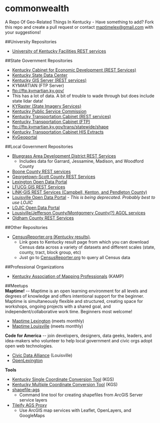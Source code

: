 # commonwealth
A Repo Of Geo-Related Things In Kentucky - Have something to add? Fork this repo and create a pull request or contact maptimelex@gmail.com with your suggestions!

##University Repositories  
- [University of Kentucky Facilities REST services](http://personnel.facilities.uky.edu/ugis/rest/services)

##State Government Repositories  

- [Kentucky Cabinet for Economic Development (REST Services)](http://cedgis.ky.gov/arcgis/rest/services)
- [Kentucky State Data Center](http://ksdc.louisville.edu/)
- [Kentucky GIS Server (REST services)](http://kygisserver.ky.gov/arcgis/rest/services)
- KYMARTIAN (FTP Server)
 - ftp://ftp.kymartian.ky.gov/
  - This has a lot of data. A bit of trouble to wade through but does include state lidar data! 
- [KYRaster (State Imagery Services)](http://kyraster.ky.gov/arcgis/rest/services/ImageServices)
- [Kentucky Public Service Commission](http://psc.ky.gov/Home/Maps)
- [Kentucky Transportation Cabinet (REST services)](http://maps.kytc.ky.gov/arcgis/rest/services)
- [Kentucky Transportation Cabinet (FTP)](ftp://ftp.kymartian.ky.gov/trans/statewide/shape)
 - ftp://ftp.kymartian.ky.gov/trans/statewide/shape   
- [Kentucky Transportation Cabinet HIS Extracts](http://transportation.ky.gov/Planning/Pages/HIS-Extracts.aspx)
- [KyGeoportal](http://kygisserver.ky.gov/geoportal/catalog/main/home.page)

##Local Government Repositories 
- [Bluegrass Area Development District REST Services](http://maps.bgadd.org/arcgis/rest/services/)
  - Includes data for Garrard, Jessamine, Madison, and Woodford County
- [Boone County REST services](http://arcgis.boonecountygis.com/ags/rest/services)
- [Georgetown-Scott County REST Services](http://gis.gscplanning.com/arcgis/rest/services)
- [Lexington Open Data Portal](http://data.lexingtonky.gov/)
- [LFUCG GIS REST Services](http://maps.lexingtonky.gov/lfucggis/rest/services)
- [LINK-GIS REST Services (Campbell, Kenton, and Pendleton County)](http://linkgis.org/arcgisweb/rest/services/)
- [Louisville Open Data Portal](http://portal.louisvilleky.gov/service/data) - *This is being deprecated. Probably best to use LOJIC*
- [LOJIC Open Data Portal](http://louisville.lojic.opendata.arcgis.com/)
- [Lousiville/Jefferson County/Montgomery County(?) AGOL services](https://services5.arcgis.com/GM2ldXfeLnrqaq3j/ArcGIS/rest/services)
- [Oldham County REST Services](http://services5.arcgis.com/4eBIYcSR3sVL9y0D/ArcGIS/rest/services/)

##Other Repositories  

- [CensusReporter.org (Kentucky results)](http://censusreporter.org/profiles/04000US21-kentucky/).
  - Link goes to Kentucky result page from which you can download Census data across a variety of datasets and different scales (state, county, tract, block group, etc)
  - Just go to [CensusReporter.org](http://censusreporter.org/) to query all Census data

##Professional Organizations

- [Kentucky Association of Mapping Professionals](http://kampro.org/) (KAMP)

##Meetups  
**Maptime!** -- Maptime is an open learning environment for all levels and degrees of knowledge and offers intentional support for the beginner. Maptime is simultaneously flexible and structured, creating space for workshops, ongoing projects with a shared goal, and independent/collaborative work time. Beginners most welcome!
* [Maptime Lexington](http://maptime.github.io/lexington/) (meets monthly)
* [Maptime Louisville](http://www.meetup.com/Maptime-Louisville/) (meets monthly)


**Code for America** -- join developers, designers, data geeks, leaders, and idea-makers who volunteer to help local government and civic orgs adopt open web technologies.  

* [Civic Data Alliance](http://www.civicdataalliance.org/) (Louisville)
* [OpenLexington](http://openlexington.org/)

**Tools**
- [Kentucky Single Coordinate Conversion Tool](http://kgs.uky.edu/kgsweb/CoordConversionTool.asp) (KGS)
- [Kentucky Multiple Coordinate Conversion Tool](http://kgs.uky.edu/kgsmap/basemap/coordUpload.asp) (KGS)
- [shapefile-ags](https://github.com/JasonSanford/shapefile-ags)
  - Command line tool for creating shapefiles from ArcGIS Server service layers
- [Tileify AGS Proxy](https://github.com/JasonSanford/tileify-ags-proxy)
  - Use ArcGIS map services with Leaflet, OpenLayers, and GoogleMaps


